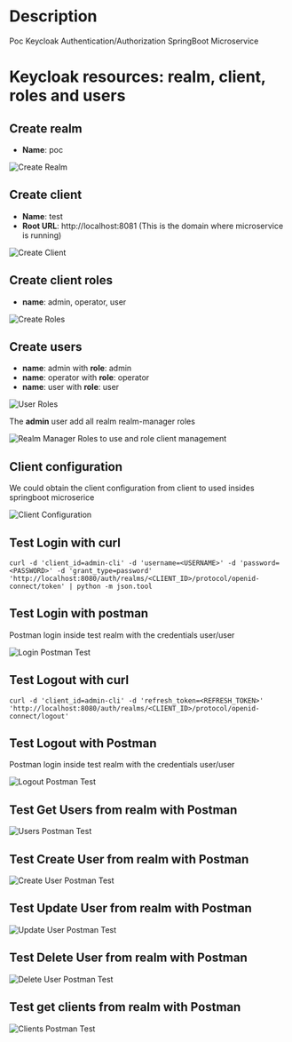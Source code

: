 # Description
Poc Keycloak Authentication/Authorization SpringBoot Microservice

# Keycloak resources: realm, client, roles and users

## Create realm

- **Name**: poc

![Create Realm](captures/keycloak_realm.png "Create Realm")

## Create client

- **Name**: test
- **Root URL**: http://localhost:8081 (This is the domain where microservice is running)

![Create Client](captures/keycloak_client.png "Create Client")

## Create client roles
- **name**: admin, operator, user

![Create Roles](captures/client_roles.png "Client Roles")

## Create users
- **name**: admin with **role**: admin
- **name**: operator with **role**: operator
- **name**: user with **role**: user

![User Roles](captures/user_roles.png "User Roles")

The **admin** user add all realm realm-manager roles

![Realm Manager Roles](captures/real-manager-roles.png "Realm Manager Roles") to use and role client management

## Client configuration
We could obtain the client configuration from client to used insides springboot microserice

![Client Configuration](captures/client_config.png "Client Configuration")

## Test Login with curl
```shell
curl -d 'client_id=admin-cli' -d 'username=<USERNAME>' -d 'password=<PASSWORD>' -d 'grant_type=password' 'http://localhost:8080/auth/realms/<CLIENT_ID>/protocol/openid-connect/token' | python -m json.tool
```

## Test Login with postman
Postman login inside test realm with the credentials user/user

![Login Postman Test](captures/postman_login.png "Login Postman Test")

## Test Logout with curl
```shell
curl -d 'client_id=admin-cli' -d 'refresh_token=<REFRESH_TOKEN>' 'http://localhost:8080/auth/realms/<CLIENT_ID>/protocol/openid-connect/logout'
```

## Test Logout with Postman
Postman login inside test realm with the credentials user/user

![Logout Postman Test](captures/postman_logout.png "Logout Postman Test")

## Test Get Users from realm with Postman

![Users Postman Test](captures/postman_users.png "Users Postman Test")

## Test Create User from realm with Postman

![Create User Postman Test](captures/postman_create_users.png "Create User Postman Test")

## Test Update User from realm with Postman

![Update User Postman Test](captures/postman_update_user.png "Update User Postman Test")

## Test Delete User from realm with Postman

![Delete User Postman Test](captures/postman_delete_user.png "Delete User Postman Test")

## Test get clients from realm with Postman

![Clients Postman Test](captures/postman_clients.png "Clients Postman Test")